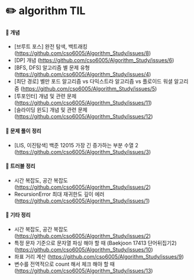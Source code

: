 # :pencil2: algorithm TIL  

#### :file_folder: 개념
- [브루트 포스] 완전 탐색, 백트래킹 (https://github.com/cso6005/Algorithm_Study/issues/8)
- [DP] 개념 (https://github.com/cso6005/Algorithm_Study/issues/6)
- [BFS, DFS] 알고리즘 별 문제 유형 (https://github.com/cso6005/Algorithm_Study/issues/4)
- [최단 경로] 벨만 포드 알고리즘 vs 다익스트라 알고리즘 vs 플로이드 워셜 알고리즘 (https://github.com/cso6005/Algorithm_Study/issues/5)
- [투포인터] 개념 및 관련 문제 (https://github.com/cso6005/Algorithm_Study/issues/11)
- [슬라이딩 윈도] 개념 및 관련 문제 (https://github.com/cso6005/Algorithm_Study/issues/12)

#### :file_folder: 문제 풀이 정리
- [LIS, 이진탐색] 백준 12015 가장 긴 증가하는 부분 수열 2 (https://github.com/cso6005/Algorithm_Study/issues/3)


#### :file_folder: 트러블 정리
- 시간 복잡도, 공간 복잡도 (https://github.com/cso6005/Algorithm_Study/issues/2)
- RecursionError 최대 재귀한도 깊이 에러 (https://github.com/cso6005/Algorithm_Study/issues/1)

#### :file_folder: 기타 정리
- 시간 복잡도, 공간 복잡도 (https://github.com/cso6005/Algorithm_Study/issues/2)
- 특정 문자 기준으로 문자열 파싱 해야 할 때 (Baekjoon 17413 단어뒤집기2) (https://github.com/cso6005/Algorithm_Study/issues/10)
- 좌표 거리 계산 (https://github.com/cso6005/Algorithm_Study/issues/9)
- 변수를 전역적으로 count 해서 체크 해야 할 때 (https://github.com/cso6005/Algorithm_Study/issues/13)
